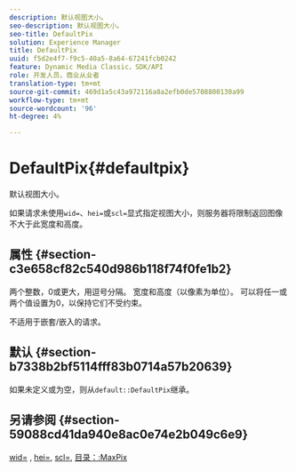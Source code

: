 ```yaml
---
description: 默认视图大小。
seo-description: 默认视图大小。
seo-title: DefaultPix
solution: Experience Manager
title: DefaultPix
uuid: f5d2e4f7-f9c5-40a5-8a64-67241fcb0242
feature: Dynamic Media Classic，SDK/API
role: 开发人员，商业从业者
translation-type: tm+mt
source-git-commit: 469d1a5c43a972116a8a2efb0de5708800130a99
workflow-type: tm+mt
source-wordcount: '96'
ht-degree: 4%

---
```



# DefaultPix{#defaultpix}

默认视图大小。

如果请求未使用`wid=`、`hei=`或`scl=`显式指定视图大小，则服务器将限制返回图像不大于此宽度和高度。

## 属性 {#section-c3e658cf82c540d986b118f74f0fe1b2}

两个整数，0或更大，用逗号分隔。 宽度和高度（以像素为单位）。 可以将任一或两个值设置为0，以保持它们不受约束。

不适用于嵌套/嵌入的请求。

## 默认 {#section-b7338b2bf5114fff83b0714a57b20639}

如果未定义或为空，则从`default::DefaultPix`继承。

## 另请参阅 {#section-59088cd41da940e8ac0e74e2b049c6e9}

[wid=](../../../../../is-api/http-ref/image-serving-api-ref/c-http-protocol-reference/c-command-reference/r-is-http-wid.md#reference-bfeadcb67bf4485f851eb21345527e47) , [hei=](../../../../../is-api/http-ref/image-serving-api-ref/c-http-protocol-reference/c-command-reference/r-is-http-hei.md#reference-6d6f556ccc0e4b98a815e8a5c1944a96), [scl=](../../../../../is-api/http-ref/image-serving-api-ref/c-http-protocol-reference/c-command-reference/r-scl.md#reference-b2a74e493d0d407e98fe350551ba3fcc), [目录：:MaxPix](../../../../../is-api/image-catalog/image-serving-api-ref/c-image-catalog-reference/c-attributes-reference/r-maxpix.md#reference-e167d396ac794079ba8b5e6eb16eeda5)
